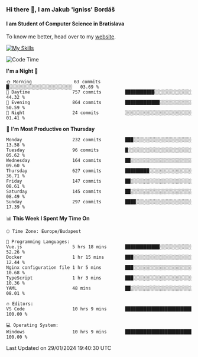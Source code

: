 ### Hi there 👋, I am Jakub 'igniss' Bordáš

#### I am Student of Computer Science in Bratislava
To know me better, head over to my [website](https://bordas.sk).

[![My Skills](https://skillicons.dev/icons?i=js,html,css,figma,svelte,java,kotlin,python,postgresql,typescript,nest,nodejs)](https://bordas.sk)


<!--START_SECTION:waka-->
![Code Time](http://img.shields.io/badge/Code%20Time-1%2C381%20hrs-blue)

**I'm a Night 🦉** 

```text
🌞 Morning                63 commits          █░░░░░░░░░░░░░░░░░░░░░░░░   03.69 % 
🌆 Daytime                757 commits         ███████████░░░░░░░░░░░░░░   44.32 % 
🌃 Evening                864 commits         █████████████░░░░░░░░░░░░   50.59 % 
🌙 Night                  24 commits          ░░░░░░░░░░░░░░░░░░░░░░░░░   01.41 % 
```
📅 **I'm Most Productive on Thursday** 

```text
Monday                   232 commits         ███░░░░░░░░░░░░░░░░░░░░░░   13.58 % 
Tuesday                  96 commits          █░░░░░░░░░░░░░░░░░░░░░░░░   05.62 % 
Wednesday                164 commits         ██░░░░░░░░░░░░░░░░░░░░░░░   09.60 % 
Thursday                 627 commits         █████████░░░░░░░░░░░░░░░░   36.71 % 
Friday                   147 commits         ██░░░░░░░░░░░░░░░░░░░░░░░   08.61 % 
Saturday                 145 commits         ██░░░░░░░░░░░░░░░░░░░░░░░   08.49 % 
Sunday                   297 commits         ████░░░░░░░░░░░░░░░░░░░░░   17.39 % 
```


📊 **This Week I Spent My Time On** 

```text
🕑︎ Time Zone: Europe/Budapest

💬 Programming Languages: 
Vue.js                   5 hrs 18 mins       █████████████░░░░░░░░░░░░   52.26 % 
Docker                   1 hr 15 mins        ███░░░░░░░░░░░░░░░░░░░░░░   12.44 % 
Nginx configuration file 1 hr 5 mins         ███░░░░░░░░░░░░░░░░░░░░░░   10.68 % 
TypeScript               1 hr 3 mins         ███░░░░░░░░░░░░░░░░░░░░░░   10.36 % 
YAML                     48 mins             ██░░░░░░░░░░░░░░░░░░░░░░░   08.01 % 

🔥 Editors: 
VS Code                  10 hrs 9 mins       █████████████████████████   100.00 % 

💻 Operating System: 
Windows                  10 hrs 9 mins       █████████████████████████   100.00 % 
```


 Last Updated on 29/01/2024 19:40:30 UTC
<!--END_SECTION:waka-->
